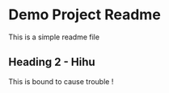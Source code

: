 # Demo Project Readme

This is a simple readme file

## Heading 2 - Hihu

This is bound to cause trouble !
